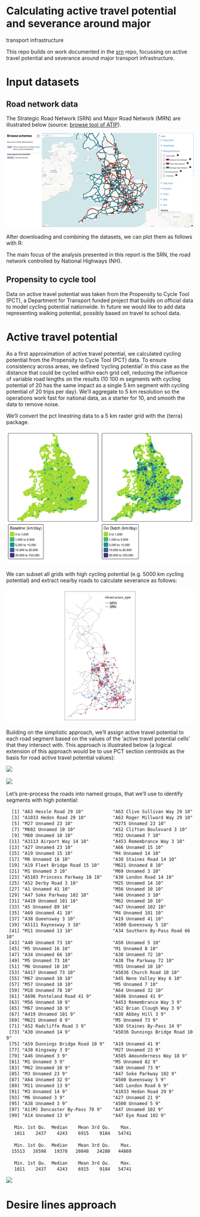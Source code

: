 # Calculating active travel potential and severance around major
transport infrastructure


This repo builds on work documented in the
[srn](https://github.com/acteng/srn) repo, focussing on active travel
potential and severance around major transport infrastructure.

# Input datasets

## Road network data

The Strategic Road Network (SRN) and Major Road Network (MRN) are
illustrated below (source: [browse tool of
ATIP](https://acteng.github.io/atip/browse.html?style=dataviz#6.2/52.917/-1.327)).

![](images/paste-1.png)

After downloading and combining the datasets, we can plot them as
follows with R:

The main focus of the analysis presented in this report is the SRN, the
road network controlled by National Highways (NH).

## Propensity to cycle tool

Data on active travel potential was taken from the Propensity to Cycle
Tool (PCT), a Department for Transport funded project that builds on
official data to model cycling potential nationwide. In future we would
like to add data representing walking potential, possibly based on
travel to school data.

# Active travel potential

As a first approximation of active travel potential, we calculated
cycling potential from the Propensity to Cycle Tool (PCT) data. To
ensure consistency across areas, we defined ‘cycling potential’ in this
case as the distance that could be cycled *within* each grid cell,
reducing the influence of variable road lengths on the results (10 100 m
segments with cycling potential of 20 has the same impact as a single 5
km segment with cycling potential of 20 trips per day). We’ll aggregate
to 5 km resolution so the operations work fast for national data, as a
starter for 10, and smooth the data to remove noise.

We’ll convert the pct linestring data to a 5 km raster grid with the
{terra} package.

![](README_files/figure-commonmark/pct-raster-1.png)

We can subset all grids with high cycling potential (e.g. 5000 km
cycling potential) and extract nearby roads to calculate severance as
follows:

![](README_files/figure-commonmark/severance-1.png)

Building on the simplistic approach, we’ll assign active travel
potential to each road segment based on the values of the ‘active travel
potential cells’ that they intersect with. This approach is illustrated
below (a logical extension of this approach would be to use PCT section
centroids as the basis for road active travel potential values):

![](README_files/figure-commonmark/unnamed-chunk-10-1.png)

![](README_files/figure-commonmark/unnamed-chunk-10-2.png)

Let’s pre-process the roads into named groups, that we’ll use to
identify segments with high potential:

      [1] "A63 Hessle Road 29 10"           "A63 Clive Sullivan Way 29 10"   
      [3] "A1033 Hedon Road 29 10"          "A63 Roger Millward Way 29 10"   
      [5] "M27 Unnamed 23 10"               "M275 Unnamed 23 10"             
      [7] "M602 Unnamed 10 10"              "A52 Clifton Boulevard 3 10"     
      [9] "M60 Unnamed 10 10"               "M32 Unnamed 7 10"               
     [11] "A3113 Airport Way 14 10"         "A453 Remembrance Way 3 10"      
     [13] "A27 Unnamed 23 10"               "A66 Unnamed 15 10"              
     [15] "A19 Unnamed 15 10"               "M4 Unnamed 14 10"               
     [17] "M6 Unnamed 16 10"                "A30 Staines Road 14 10"         
     [19] "A19 Fleet Bridge Road 15 10"     "M621 Unnamed 8 10"              
     [21] "M1 Unnamed 3 10"                 "M69 Unnamed 3 10"               
     [23] "A5103 Princess Parkway 10 10"    "A30 London Road 14 10"          
     [25] "A52 Derby Road 3 10"             "M25 Unnamed 14 10"              
     [27] "A1 Unnamed 41 10"                "M56 Unnamed 10 10"              
     [29] "A47 Soke Parkway 102 10"         "A46 Unnamed 3 10"               
     [31] "A419 Unnamed 101 10"             "M62 Unnamed 10 10"              
     [33] "A5 Unnamed 89 10"                "A47 Unnamed 102 10"             
     [35] "A69 Unnamed 41 10"               "M4 Unnamed 101 10"              
     [37] "A38 Queensway 3 10"              "A19 Unnamed 41 10"              
     [39] "A5111 Raynesway 3 10"            "A500 Queensway 5 10"            
     [41] "M11 Unnamed 13 10"               "A34 Southern By-Pass Road 66 10"
     [43] "A40 Unnamed 73 10"               "A50 Unnamed 5 10"               
     [45] "M5 Unnamed 16 10"                "M1 Unnamed 8 10"                
     [47] "A34 Unnamed 66 10"               "A38 Unnamed 72 10"              
     [49] "M5 Unnamed 73 10"                "A38 The Parkway 72 10"          
     [51] "M6 Unnamed 10 10"                "M55 Unnamed 10 10"              
     [53] "A417 Unnamed 73 10"              "A5036 Church Road 10 10"        
     [55] "M67 Unnamed 10 10"               "A45 Nene Valley Way 6 10"       
     [57] "M57 Unnamed 10 10"               "M5 Unnamed 7 10"                
     [59] "M18 Unnamed 78 10"               "A64 Unnamed 32 10"              
     [61] "A696 Ponteland Road 41 9"        "A696 Unnamed 41 9"              
     [63] "M56 Unnamed 10 9"                "A453 Remembrance Way 3 9"       
     [65] "M67 Unnamed 10 9"                "A52 Brian Clough Way 3 9"       
     [67] "A419 Unnamed 101 9"              "A38 Abbey Hill 3 9"             
     [69] "M621 Unnamed 8 9"                "M5 Unnamed 73 9"                
     [71] "A52 Radcliffe Road 3 9"          "A30 Staines By-Pass 14 9"       
     [73] "A30 Unnamed 14 9"                "A5036 Dunnings Bridge Road 10 9"
     [75] "A59 Dunnings Bridge Road 10 9"   "A19 Unnamed 41 9"               
     [77] "A38 Kingsway 3 9"                "M27 Unnamed 23 9"               
     [79] "A46 Unnamed 3 9"                 "A585 Amounderness Way 18 9"     
     [81] "M1 Unnamed 3 9"                  "M5 Unnamed 82 9"                
     [83] "M62 Unnamed 10 9"                "A40 Unnamed 73 9"               
     [85] "M3 Unnamed 23 9"                 "A47 Soke Parkway 102 9"         
     [87] "A64 Unnamed 32 9"                "A500 Queensway 5 9"             
     [89] "M11 Unnamed 13 9"                "A45 London Road 6 9"            
     [91] "M3 Unnamed 14 9"                 "A1033 Hedon Road 29 9"          
     [93] "M6 Unnamed 3 9"                  "A27 Unnamed 21 9"               
     [95] "A38 Unnamed 3 9"                 "A500 Unnamed 5 9"               
     [97] "A1(M) Doncaster By-Pass 78 9"    "A47 Unnamed 102 9"              
     [99] "A14 Unnamed 13 9"                "A47 Eye Road 102 9"             

       Min. 1st Qu.  Median    Mean 3rd Qu.    Max. 
       1011    2437    4243    6915    9184   54741 

       Min. 1st Qu.  Median    Mean 3rd Qu.    Max. 
      15513   16598   19378   20848   24280   44869 

       Min. 1st Qu.  Median    Mean 3rd Qu.    Max. 
       1011    2437    4243    6915    9184   54741 

![](README_files/figure-commonmark/unnamed-chunk-14-1.png)

# Desire lines approach

<!-- # Breaking-up SRN into small sections -->
